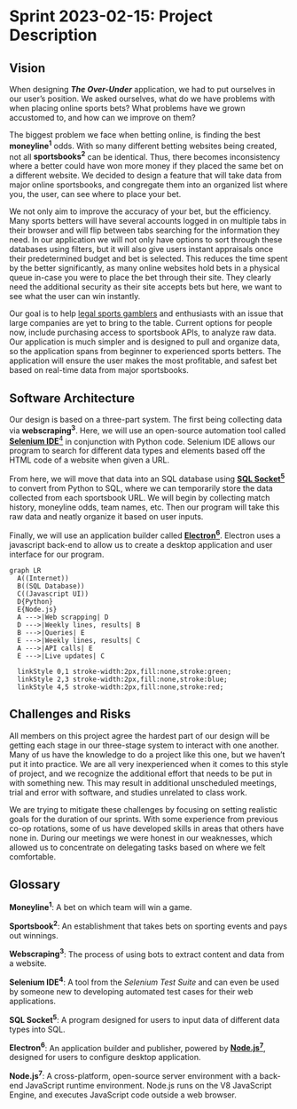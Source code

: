 # Sprint 2023-02-15: Project Description

## Vision
When designing ***The Over-Under*** application, we had to put ourselves in our user’s position. We asked ourselves, what do we have problems with when placing online sports bets? What problems have we grown accustomed to, and how can we improve on them?

The biggest problem we face when betting online, is finding the best **moneyline<sup>1</sup>** odds. With so many different betting websites being created, not all **sportsbooks<sup>2</sup>** can be identical. Thus, there becomes inconsistency where a better could have won more money if they placed the same bet on a different website. We decided to design a feature that will take data from major online sportsbooks, and congregate them into an organized list where you, the user, can see where to place your bet.

We not only aim to improve the accuracy of your bet, but the efficiency. Many sports betters will have several accounts logged in on multiple tabs in their browser and will flip between tabs searching for the information they need. In our application we will not only have options to sort through these databases using filters, but it will also give users instant appraisals once their predetermined budget and bet is selected. This reduces the time spent by the better significantly, as many online websites hold bets in a physical queue in-case you were to place the bet through their site. They clearly need the additional security as their site accepts bets but here, we want to see what the user can win instantly.

Our goal is to help [legal sports gamblers](https://www.americangaming.org/research/state-gaming-map/) and enthusiasts with an issue that large companies are yet to bring to the table. Current options for people now, include purchasing access to sportsbook APIs, to analyze raw data. Our application is much simpler and is designed to pull and organize data, so the application spans from beginner to experienced sports betters. The application will ensure the user makes the most profitable, and safest bet based on real-time data from major sportsbooks. 

## Software Architecture
Our design is based on a three-part system. The first being collecting data via **webscraping<sup>3</sup>**. Here, we will use an open-source automation tool called [**Selenium IDE**<sup>4</sup>](https://www.selenium.dev/selenium-ide/) in conjunction with Python code. Selenium IDE allows our program to search for different data types and elements based off the HTML code of a website when given a URL. 

From here, we will move that data into an SQL database using [**SQL Socket<sup>5</sup>**](https://sqlsocket.com/) to convert from Python to SQL, where we can temporarily store the data collected from each sportsbook URL. We will begin by collecting match history, moneyline odds, team names, etc. Then our program will take this raw data and neatly organize it based on user inputs.

Finally, we will use an application builder called [**Electron<sup>6</sup>**](https://www.electronjs.org/). Electron uses a javascript back-end to allow us to create a desktop application and user interface for our program.

```mermaid
graph LR
  A((Internet))
  B((SQL Database))
  C((Javascript UI))
  D{Python}
  E{Node.js}
  A --->|Web scrapping| D
  D --->|Weekly lines, results| B
  B --->|Queries| E
  E --->|Weekly lines, results| C
  A --->|API calls| E
  E --->|Live updates| C
  
  linkStyle 0,1 stroke-width:2px,fill:none,stroke:green;
  linkStyle 2,3 stroke-width:2px,fill:none,stroke:blue;
  linkStyle 4,5 stroke-width:2px,fill:none,stroke:red;
```

## Challenges and Risks
All members on this project agree the hardest part of our design will be getting each stage in our three-stage system to interact with one another. Many of us have the knowledge to do a project like this one, but we haven’t put it into practice. We are all very inexperienced when it comes to this style of project, and we recognize the additional effort that needs to be put in with something new. This may result in additional unscheduled meetings, trial and error with software, and studies unrelated to class work. 

We are trying to mitigate these challenges by focusing on setting realistic goals for the duration of our sprints.
With some experience from previous co-op rotations, some of us have developed skills in areas that others have none in. During our meetings we were honest in our weaknesses, which allowed us to concentrate on delegating tasks based on where we felt comfortable. 

## Glossary
**Moneyline<sup>1</sup>**: A bet on which team will win a game.

**Sportsbook<sup>2</sup>**: An establishment that takes bets on sporting events and pays out winnings.

**Webscraping<sup>3</sup>**: The process of using bots to extract content and data from a website.

**Selenium IDE<sup>4</sup>**:  A  tool from the *Selenium Test Suite* and can even be used by someone new to developing automated test cases for their web applications.

**SQL Socket<sup>5</sup>**: A program designed for users to input data of different data types into SQL.

**Electron<sup>6</sup>**: An application builder and publisher, powered by [**Node.js<sup>7<sup>**](https://nodejs.org/en/), designed for users to configure desktop application.
  
**Node.js<sup>7<sup>**:  A cross-platform, open-source server environment with a back-end JavaScript runtime environment. Node.js runs on the V8 JavaScript Engine, and executes JavaScript code outside a web browser.
